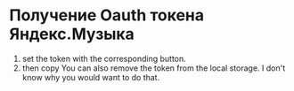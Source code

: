# Получение Oauth токена Яндекс.Музыка

1. set the token with the corresponding button.
2. then copy
   You can also remove the token from the local storage. I don't know why you would want to do that.
